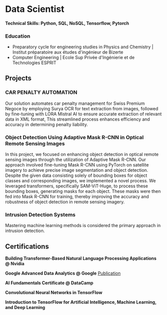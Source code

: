 # Data Scientist
#### Technical Skills: Python, SQL, NoSQL, Tensorflow, Pytorch

### Education
- Preparatory cycle for engineering studies in Physics and Chemistry | Institut préparatoire aux études d'ingénieur de Bizerte 
- Computer Engineering | Ecole Sup Privée d'Ingénierie et de Technologies ESPRIT

## Projects

### CAR PENALTY AUTOMATION
Our solution automates car penalty management for Swiss Premium Negoce by employing Surya OCR for text extraction from images, followed by fine-tuning with LORA Mistral AI to ensure accurate extraction of relevant data in XML format, This streamlined process enhances efficiency and accuracy in determining penalty liability.

### Object Detection Using Adaptive Mask R-CNN in Optical Remote Sensing Images
In this project, we focused on enhancing object detection in optical remote sensing images through the utilization of Adaptive Mask R-CNN. Our approach involved fine-tuning Mask R-CNN using PyTorch on satellite imagery to achieve precise image segmentation and object detection. Despite the given data consisting solely of bounding boxes for object classes and corresponding images, we implemented a novel process. We leveraged transformers, specifically SAM-ViT-Huge, to process these bounding boxes, generating masks for each object. These masks were then fed into Mask R-CNN for training, thereby improving the accuracy and robustness of object detection in remote sensing imagery.

### Intrusion Detection Systems
Mastering machine learning methods is considered the primary approach in intrusion detection.

## Certifications
**Building Transformer-Based Natural Language Processing Applications @ Nvidia**

**Google Advanced Data Analytics @ Google** [Publication]([https://www.coursera.org/account/accomplishments/professional-cert/SQMNADXE4MRZ)

**AI Fundamentals Certificate @ DataCamp**

**Convolutional Neural Networks in TensorFlow**

**Introduction to TensorFlow for Artificial Intelligence, Machine Learning, and Deep Learning**
